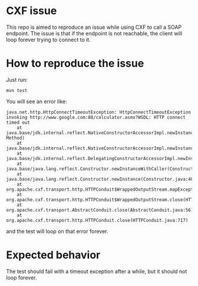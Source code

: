 # CXF issue
This repo is aimed to reproduce an issue while using CXF to call a SOAP endpoint. 
The issue is that if the endpoint is not reachable, the client will loop forever trying to connect to it.

# How to reproduce the issue
Just run:

    mvn test 

You will see an error like:

    java.net.http.HttpConnectTimeoutException: HttpConnectTimeoutException invoking http://www.google.com:88/calculator.asmx?WSDL: HTTP connect timed out
        at java.base/jdk.internal.reflect.NativeConstructorAccessorImpl.newInstance0(Native Method)
        at java.base/jdk.internal.reflect.NativeConstructorAccessorImpl.newInstance(NativeConstructorAccessorImpl.java:77)
        at java.base/jdk.internal.reflect.DelegatingConstructorAccessorImpl.newInstance(DelegatingConstructorAccessorImpl.java:45)
        at java.base/java.lang.reflect.Constructor.newInstanceWithCaller(Constructor.java:499)
        at java.base/java.lang.reflect.Constructor.newInstance(Constructor.java:480)
        at org.apache.cxf.transport.http.HTTPConduit$WrappedOutputStream.mapException(HTTPConduit.java:1452)
        at org.apache.cxf.transport.http.HTTPConduit$WrappedOutputStream.close(HTTPConduit.java:1433)
        at org.apache.cxf.transport.AbstractConduit.close(AbstractConduit.java:56)
        at org.apache.cxf.transport.http.HTTPConduit.close(HTTPConduit.java:717)

and the test will loop on that error forever.

# Expected behavior
The test should fail with a timeout exception after a while, but it should not loop forever.
